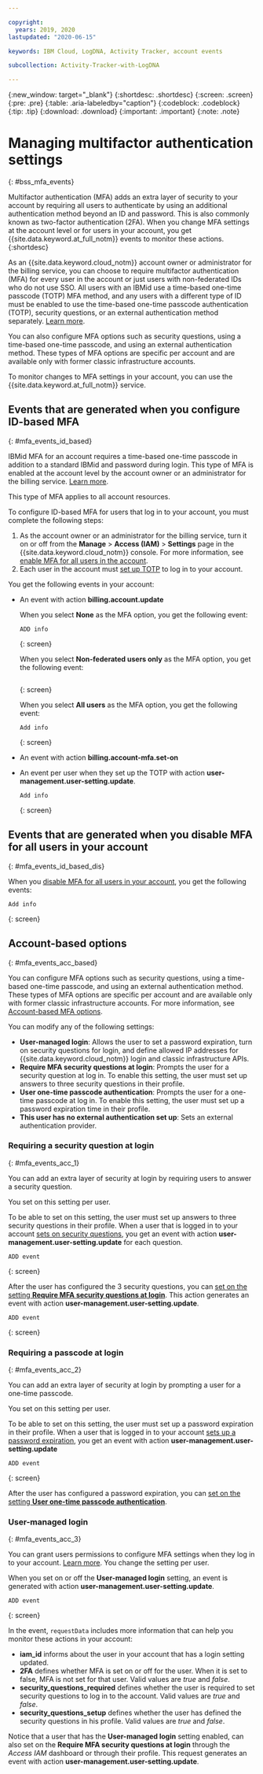 ```yaml
---

copyright:
  years: 2019, 2020
lastupdated: "2020-06-15"

keywords: IBM Cloud, LogDNA, Activity Tracker, account events

subcollection: Activity-Tracker-with-LogDNA

---
```


{:new_window: target="_blank"}
{:shortdesc: .shortdesc}
{:screen: .screen}
{:pre: .pre}
{:table: .aria-labeledby="caption"}
{:codeblock: .codeblock}
{:tip: .tip}
{:download: .download}
{:important: .important}
{:note: .note}

# Managing multifactor authentication settings
{: #bss_mfa_events}

Multifactor authentication (MFA) adds an extra layer of security to your account by requiring all users to authenticate by using an additional authentication method beyond an ID and password. This is also commonly known as two-factor authentication (2FA). When you change MFA settings at the account level or for users in your account, you get {{site.data.keyword.at_full_notm}} events to monitor these actions.
{:shortdesc}

As an {{site.data.keyword.cloud_notm}} account owner or administrator for the billing service, you can choose to require multifactor authentication (MFA) for every user in the account or just users with non-federated IDs who do not use SSO. All users with an IBMid use a time-based one-time passcode (TOTP) MFA method, and any users with a different type of ID must be enabled to use the time-based one-time passcode authentication (TOTP), security questions, or an external authentication method separately. [Learn more](/docs/iam?topic=iam-enablemfa).

You can also configure MFA options such as security questions, using a time-based one-time passcode, and using an external authentication method. These types of MFA options are specific per account and are available only with former classic infrastructure accounts.

To monitor changes to MFA settings in your account, you can use the {{site.data.keyword.at_full_notm}} service. 


## Events that are generated when you configure ID-based MFA
{: #mfa_events_id_based}

IBMid MFA for an account requires a time-based one-time passcode in addition to a standard IBMid and password during login. This type of MFA is enabled at the account level by the account owner or an administrator for the billing service. [Learn more](/docs/iam?topic=iam-types#id-based).

This type of MFA applies to all account resources. 

To configure ID-based MFA for users that log in to your account, you must complete the following steps:
1. As the account owner or an administrator for the billing service, turn it on or off from the **Manage** &gt; **Access (IAM)** &gt; **Settings** page in the {{site.data.keyword.cloud_notm}} console. For more information, see [enable MFA for all users in the account](/docs/iam?topic=iam-enablemfa#enabling).
2. Each user in the account must [set up TOTP](/docs/iam?topic=iam-enablemfa#enabling) to log in to your account.

You get the following events in your account:

* An event with action **billing.account.update**

   When you select **None** as the MFA option, you get the following event:

    ```
    ADD info
    ```
    {: screen}

    When you select **Non-federated users only** as the MFA option, you get the following event:

    ```

    ```
    {: screen}

    When you select **All users** as the MFA option, you get the following event:

    ```
    Add info
    ```
    {: screen}

* An event with action **billing.account-mfa.set-on**


* An event per user when they set up the TOTP with action **user-management.user-setting.update**.

    ```
    Add info
    ```
    {: screen}



## Events that are generated when you disable MFA for all users in your account
{: #mfa_events_id_based_dis}

When you [disable MFA for all users in your account](/docs/iam?topic=iam-enablemfa#disablemfa), you get the following events:

```
Add info
```
{: screen}




## Account-based options
{: #mfa_events_acc_based}

You can configure MFA options such as security questions, using a time-based one-time passcode, and using an external authentication method. These types of MFA options are specific per account and are available only with former classic infrastructure accounts. For more information, see [Account-based MFA options](/docs/iam?topic=iam-types#account-based).

You can modify any of the following settings:

* **User-managed login**: Allows the user to set a password expiration, turn on security questions for login, and define allowed IP addresses for {{site.data.keyword.cloud_notm}} login and classic infrastructure APIs.
* **Require MFA security questions at login**: Prompts the user for a security question at log in. To enable this setting, the user must set up answers to three security questions in their profile. 
* **User one-time passcode authentication**: Prompts the user for a one-time passcode at log in. To enable this setting, the user must set up a password expiration time in their profile.
* **This user has no external authentication set up**: Sets an external authentication provider.


### Requiring a security question at login
{: #mfa_events_acc_1}

You can add an extra layer of security at login by requiring users to answer a security question. 

You set on this setting per user.

To be able to set on this setting, the user must set up answers to three security questions in their profile. When a user that is logged in to your account [sets on security questions](/docs/account?topic=account-login-settings#security-questions), you get an event with action **user-management.user-setting.update** for each question. 

```
ADD event
```
{: screen}


After the user has configured the 3 security questions, you can [set on the setting **Require MFA security questions at login**](/docs/iam?topic=iam-questions). This action generates an event with action **user-management.user-setting.update**. 

```
ADD event
```
{: screen}


### Requiring a passcode at login
{: #mfa_events_acc_2}

You can add an extra layer of security at login by prompting a user for a one-time passcode. 

You set on this setting per user.

To be able to set on this setting, the user must set up a password expiration in their profile. When a user that is logged in to your account [sets up a password expiration](/docs/account?topic=account-login-settings#password-expiration), you get an event with action **user-management.user-setting.update**


```
ADD event
```
{: screen}


After the user has configured a password expiration, you can [set on the setting **User one-time passcode authentication**](/docs/iam?topic=iam-totp).



### User-managed login
{: #mfa_events_acc_3}

You can grant users permissions to configure MFA settings when they log in to your account. [Learn more](/docs/iam?topic=iam-loginsettings). You change the setting per user.

When you set on or off the **User-managed login** setting, an event is generated with action **user-management.user-setting.update**.

```
ADD event
```
{: screen}


In the event, `requestData` includes more information that can help you monitor these actions in your account:
* **iam_id** informs about the user in your account that has a login setting updated.
* **2FA** defines whether MFA is set on or off for the user. When it is set to false, MFA is not set for that user. Valid values are *true* and *false*.
* **security_questions_required** defines whether the user is required to set security questions to log in to the account. Valid values are *true* and *false*.
* **security_questions_setup** defines whether the user has defined the security questions in his profile. Valid values are *true* and *false*.


Notice that a user that has the **User-managed login** setting enabled, can also set on the **Require MFA security questions at login** through the *Access IAM* dashboard or through their profile. This request generates an event with action **user-management.user-setting.update**. 




